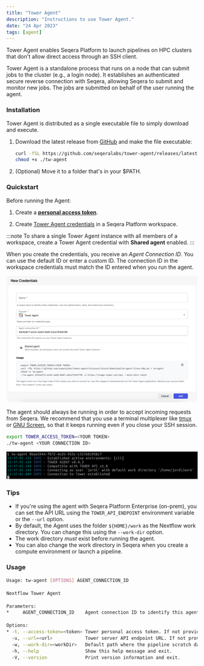 ```yaml
---
title: "Tower Agent"
description: "Instructions to use Tower Agent."
date: "24 Apr 2023"
tags: [agent]
---
```


Tower Agent enables Seqera Platform to launch pipelines on HPC clusters that don't allow direct access through an SSH client.

Tower Agent is a standalone process that runs on a node that can submit jobs to the cluster (e.g., a login node). It establishes an authenticated secure reverse connection with Seqera, allowing Seqera to submit and monitor new jobs. The jobs are submitted on behalf of the user running the agent.

### Installation

Tower Agent is distributed as a single executable file to simply download and execute.

1. Download the latest release from [GitHub](https://github.com/seqeralabs/tower-agent) and make the file executable:

   ```bash
   curl -fSL https://github.com/seqeralabs/tower-agent/releases/latest/download/tw-agent-linux-x86_64 > tw-agent
   chmod +x ./tw-agent
   ```

2. (Optional) Move it to a folder that's in your $PATH.

### Quickstart

Before running the Agent:

1. Create a [**personal access token**](https://docs.seqera.io/platform-api/create-token).

2. Create [Tower Agent credentials](../../credentials/agent_credentials) in a Seqera Platform workspace.

:::note
To share a single Tower Agent instance with all members of a workspace, create a Tower Agent credential with **Shared agent** enabled.
:::

When you create the credentials, you receive an _Agent Connection ID_. You can use the default ID or enter a custom ID. The connection ID in the workspace credentials must match the ID entered when you run the agent.

![credentials](../../credentials/_images/agent_credential.png)

The agent should always be running in order to accept incoming requests from Seqera. We recommend that you use a terminal multiplexer like [tmux](https://github.com/tmux/tmux) or [GNU Screen](https://www.gnu.org/software/screen/), so that it keeps running even if you close your SSH session.

```bash
export TOWER_ACCESS_TOKEN=<YOUR TOKEN>
./tw-agent <YOUR CONNECTION ID>
```

![tw-agent](../../_images/tw_agent_running.png)

### Tips

- If you're using the agent with Seqera Platform Enterprise (on-prem), you can set the API URL using the `TOWER_API_ENDPOINT` environment variable or the `--url` option.
- By default, the Agent uses the folder `${HOME}/work` as the Nextflow work directory. You can change this using the `--work-dir` option.
- The work directory _must_ exist before running the agent.
- You can also change the work directory in Seqera when you create a compute environment or launch a pipeline.

### Usage

```bash
Usage: tw-agent [OPTIONS] AGENT_CONNECTION_ID

Nextflow Tower Agent

Parameters:
*     AGENT_CONNECTION_ID    Agent connection ID to identify this agent.

Options:
* -t, --access-token=<token> Tower personal access token. If not provided, the TOWER_ACCESS_TOKEN variable will be used.
  -u, --url=<url>            Tower server API endpoint URL. If not provided TOWER_API_ENDPOINT variable will be used [default: https://api.cloud.seqera.io].
  -w, --work-dir=<workDir>   Default path where the pipeline scratch data is stored. It can be changed when launching a pipeline from Tower [default: ~/work].
  -h, --help                 Show this help message and exit.
  -V, --version              Print version information and exit.
```
